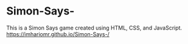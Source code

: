 # Simon-Says-
This is a Simon Says game created using HTML, CSS, and JavaScript.  https://imhariomr.github.io/Simon-Says-/
